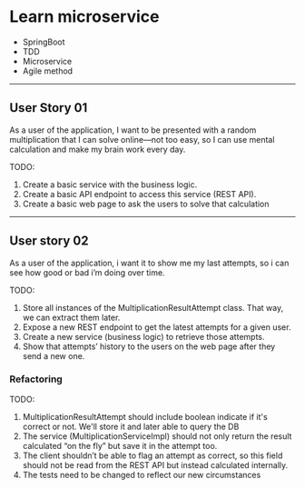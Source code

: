 # Learn microservice
- SpringBoot
- TDD
- Microservice
- Agile method
-----------------
## User Story 01
As a user of the application, I want to be presented with a random
multiplication that I can solve online—not too easy, so I can use mental
calculation and make my brain work every day.

TODO:
1. Create a basic service with the business logic.
2. Create a basic API endpoint to access this service
(REST API).
3. Create a basic web page to ask the users to solve that
calculation

------------------
## User story 02
As a user of the application, i want it to show me my last attempts, so i can
see how good or bad i’m doing over time.

TODO:
1. Store all instances of the MultiplicationResultAttempt
class. That way, we can extract them later.
2. Expose a new REST endpoint to get the latest attempts
for a given user.
3. Create a new service (business logic) to retrieve those
attempts.
4. Show that attempts’ history to the users on the web
page after they send a new one.

### Refactoring
TODO:
1. MultiplicationResultAttempt should include boolean indicate if it's correct or not. We'll store it and later able to query the DB
2. The service (MultiplicationServiceImpl) should
   not only return the result calculated “on the fly” but
   save it in the attempt too.
3. The client shouldn’t be able to flag an attempt as
   correct, so this field should not be read from the
   REST API but instead calculated internally.
4. The tests need to be changed to reflect our new
   circumstances